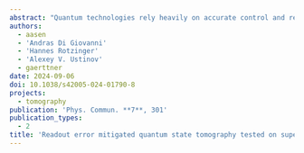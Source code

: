 ```yaml
---
abstract: "Quantum technologies rely heavily on accurate control and reliable readout of quantum systems. Current experiments are limited by numerous sources of noise that can only be partially captured by simple analytical models and additional characterization of the noise sources is required. We test the ability of readout error mitigation to correct noise found in systems composed of quantum two-level objects (qubits). To probe the limit of such methods, we designed a beyond-classical readout error mitigation protocol based on quantum state tomography (QST), which estimates the density matrix of a quantum system, and quantum detector tomography (QDT), which characterizes the measurement procedure. By treating readout error mitigation in the context of state tomography the method becomes largely readout mode-, architecture-, noise source-, and quantum state-independent. We implement this method on a superconducting qubit and evaluate the increase in reconstruction fidelity for QST. We characterize the performance of the method by varying important noise sources, such as suboptimal readout signal amplification, insufficient resonator photon population, off-resonant qubit drive, and effectively shortened $T_1$ and $T_2$ coherence. As a result, we identified noise sources for which readout error mitigation worked well, and observed decreases in readout infidelity by a factor of up to 30."
authors:
  - aasen
  - 'Andras Di Giovanni'
  - 'Hannes Rotzinger'
  - 'Alexey V. Ustinov'
  - gaerttner
date: 2024-09-06
doi: 10.1038/s42005-024-01790-8
projects:
  - tomography
publication: 'Phys. Commun. **7**, 301'
publication_types:
  - 2
title: 'Readout error mitigated quantum state tomography tested on superconducting qubits'
---
```

